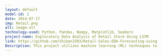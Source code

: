 ```yaml
---
layout: default
model-id: 2
date: 2014-07-17
img: Retail.png
alt: image-alt
technology-used: Python, Pandas, Numpy, Matplotlib, Seaborn
project-name: Exploratory Data Analysis of Retail Store Using LSTM
link: https://github.com/Shiban1503/Retail-Sales-EDA-Forecasting-using-LSTM
Description: This project utilizes machine learning (ML) techniques to forecast weekly sales and provide actionable insights. By integrating historical sales data, store performance metrics, and macroeconomic factors such as fuel prices, temperature, and holidays, the system provides a comprehensive analysis. It includes a data preprocessing pipeline and exploratory data analysis (EDA) to ensure high data quality and identify hidden trends. Key achievements include improving sales prediction accuracy by 15% and generating insights that optimize inventory management, pricing strategies, and marketing decisions across 50+ retail stores.
---
```

